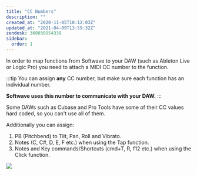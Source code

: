```yaml
---
title: "CC Numbers"
description: ""
created_at: "2020-11-05T10:12:03Z"
updated_at: "2021-04-09T13:59:32Z"
zendesk: 360030954338
sidebar:
  order: 1
---
```


In order to map functions from Softwave to your DAW (such as Ableton Live or Logic Pro) you need to attach a MIDI CC number to the function.


:::tip
You can assign **any** CC number, but make sure each function has an individual number.

**Softwave uses this number to communicate with your DAW.**
:::


Some DAWs such as Cubase and Pro Tools have some of their CC values hard coded, so you can't use all of them.

Additionally you can assign:

1. PB (Pitchbend) to Tilt, Pan, Roll and Vibrato.
2. Notes (C, C#, D, E, F etc.) when using the Tap function.
3. Notes and Key commands/Shortcuts (cmd+T, R, f12 etc.) when using the Click function.

![](/images/article_360015158658_image_0.gif)
